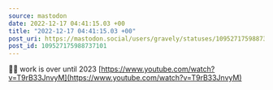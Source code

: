 ```yaml
---
source: mastodon
date: 2022-12-17 04:41:15.03 +00
title: "2022-12-17 04:41:15.03 +00"
post_uri: https://mastodon.social/users/gravely/statuses/109527175988737101
post_id: 109527175988737101
---
```

👋🏼 work is over until 2023 [https://www.youtube.com/watch?v=T9rB33JnvyM](https://www.youtube.com/watch?v=T9rB33JnvyM)


